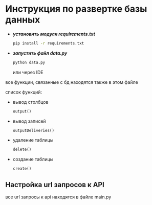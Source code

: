 <h1>Инструкция по развертке базы данных</h1>

- ***установить модули requirements.txt***
  ```bash
  pip install -r requirements.txt
  ```
- ***запустить файл data.py***
  ```bash
  python data.py
  ```
  или через IDE


все функции, связанные с бд находятся также в этом файле


список функций:
- вывод столбцов
  ```python
  output()
  ```
- вывод записей
  ```python
  outputDeliveries()
  ```
- удаление таблицы
  ```python
  delete()
  ```
- создание таблицы
  ```python
  create()
  ```

<h2>Настройка url запросов к API</h2>


все url запросы к api находятся в файле main.py
